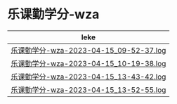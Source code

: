 # 乐课勤学分-wza

| leke |
| :----: |
| [乐课勤学分-wza-2023-04-15_09-52-37.log](./乐课勤学分-wza-2023-04-15_09-52-37.log) |
| [乐课勤学分-wza-2023-04-15_10-19-38.log](./乐课勤学分-wza-2023-04-15_10-19-38.log) |
| [乐课勤学分-wza-2023-04-15_13-43-42.log](./乐课勤学分-wza-2023-04-15_13-43-42.log) |
| [乐课勤学分-wza-2023-04-15_13-52-55.log](./乐课勤学分-wza-2023-04-15_13-52-55.log) |
